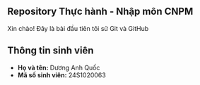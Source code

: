 ## Repository Thực hành - Nhập môn CNPM
Xin chào! Đây là bài đầu tiên tôi sử Git và GitHub

## Thông tin sinh viên
- **Họ và tên:**   Dương Anh Quốc
- **Mã số sinh viên:** 24S1020063

